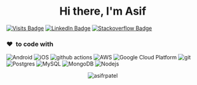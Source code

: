 <h1 align="center">Hi there, I'm Asif</h1>

[![Visits Badge](https://badges.pufler.dev/visits/asifrpatel/asifrpatel)](https://github.com/asifrpatel)
[![LinkedIn Badge](https://img.shields.io/badge/-Asif%20Patel-blue?style=flat&logo=Linkedin&logoColor=white&link=https://www.linkedin.com/in/asif-patel-9820b9b7/)](https://www.linkedin.com/in/asif-patel-9820b9b7/)
[![Stackoverflow Badge](https://img.shields.io/badge/-Asif%20Patel-gray?style=flat&logo=stackoverflow&logoColor=orange&link=https://stackoverflow.com/users/6472077/asif-patel?tab=profile)](https://stackoverflow.com/users/6472077/asif-patel?tab=profile)

<h3>❤️&nbsp;&nbsp;to code with</h3>
<p>
  <img alt="Android" src="https://img.shields.io/badge/-Android-45b8d8?style=flat-square&logo=Android&logoColor=green" />
  <img alt="iOS" src="https://img.shields.io/badge/-iOS-8DD6F9?style=flat-square&logo=apple&logoColor=white" /> 
  <img alt="github actions" src="https://img.shields.io/badge/-Github_Actions-2088FF?style=flat-square&logo=github-actions&logoColor=white" />
 <img alt="AWS" src="https://img.shields.io/badge/-AWS-007ACC?style=flat-square&logo=aws-cloud&logoColor=yellow" />
 <img alt="Google Cloud Platform" src="https://img.shields.io/badge/-Google_Cloud_Platform-1a73e8?style=flat-square&logo=google-cloud&logoColor=white" />
  <img alt="git" src="https://img.shields.io/badge/-Git-F05032?style=flat-square&logo=git&logoColor=white" />
  <img alt="Postgres" src="https://img.shields.io/badge/-Postgres-E34F26?style=flat-square&logo=postgres&logoColor=white" />
  <img alt="MySQL" src="https://img.shields.io/badge/-MySQL-FB542B?style=flat-square&logo=mysql&logoColor=white" />
  <img alt="MongoDB" src="https://img.shields.io/badge/-MongoDB-13aa52?style=flat-square&logo=mongodb&logoColor=white" />
  <img alt="Nodejs" src="https://img.shields.io/badge/-Nodejs-43853d?style=flat-square&logo=Node.js&logoColor=white" />
</p>
<p align="center"> <img src="https://github-readme-stats-five-lyart.vercel.app/api?username=asifrpatel&show_icons=true" alt="asifrpatel" /> </p>
